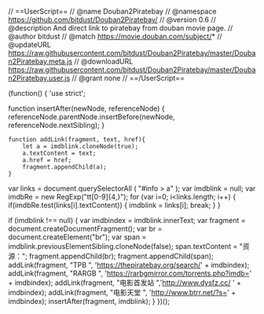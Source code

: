 // ==UserScript==
// @name         Douban2Piratebay
// @namespace    https://github.com/bitdust/Douban2Piratebay/
// @version      0.6
// @description  And direct link to piratebay from douban movie page.
// @author       bitdust
// @match        https://movie.douban.com/subject/*
// @updateURL    https://raw.githubusercontent.com/bitdust/Douban2Piratebay/master/Douban2Piratebay.meta.js
// @downloadURL  https://raw.githubusercontent.com/bitdust/Douban2Piratebay/master/Douban2Piratebay.user.js
// @grant        none
// ==/UserScript==

(function() {
    'use strict';

function insertAfter(newNode, referenceNode) {
        referenceNode.parentNode.insertBefore(newNode, referenceNode.nextSibling);
    }
    
    function addLink(fragment, text, href){
        let a = imdblink.cloneNode(true);
        a.textContent = text;
        a.href = href;
        fragment.appendChild(a);
    }

var links =  document.querySelectorAll (
        "#info > a"
    );
    var imdblink = null;
    var imdbRe = new RegExp("tt[0-9]{4,}");
    for (var i=0; i<links.length; i++) {
        if(imdbRe.test(links[i].textContent)) {
            imdblink = links[i];
            break;
        }
    }

if (imdblink !== null) {
       var imdbindex = imdblink.innerText;
       var fragment = document.createDocumentFragment();
       var br = document.createElement("br");
       var span = imdblink.previousElementSibling.cloneNode(false);
       span.textContent = "资源：";
       fragment.appendChild(br);
       fragment.appendChild(span);
       addLink(fragment, "TPB ", 'https://thepiratebay.org/search/' + imdbindex);
       addLink(fragment, "RARGB ", 'https://rarbgmirror.com/torrents.php?imdb=' + imdbindex);
       addLink(fragment, "电影首发站 ",'http://www.dysfz.cc/ ' + imdbindex);
       addLink(fragment, "电影天堂 ", 'http://www.btrr.net/?s=' + imdbindex);
       insertAfter(fragment, imdblink);
    }
})();
